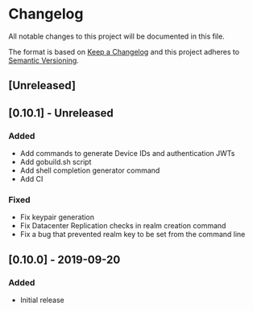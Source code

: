 # Changelog
All notable changes to this project will be documented in this file.

The format is based on [Keep a Changelog](http://keepachangelog.com/en/1.0.0/)
and this project adheres to [Semantic Versioning](http://semver.org/spec/v2.0.0.html).

## [Unreleased]

## [0.10.1] - Unreleased
### Added
- Add commands to generate Device IDs and authentication JWTs
- Add gobuild.sh script
- Add shell completion generator command
- Add CI

### Fixed
- Fix keypair generation
- Fix Datacenter Replication checks in realm creation command
- Fix a bug that prevented realm key to be set from the command line

## [0.10.0] - 2019-09-20
### Added
- Initial release

